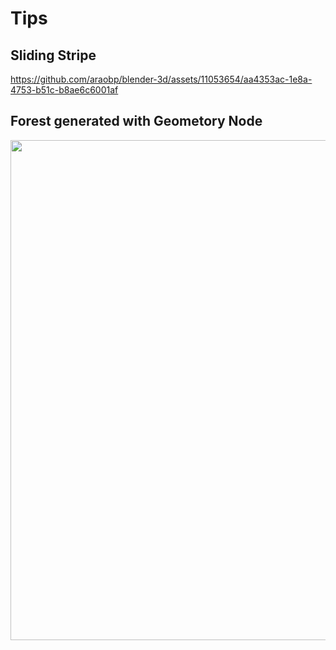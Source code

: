 # Tips

## Sliding Stripe

https://github.com/araobp/blender-3d/assets/11053654/aa4353ac-1e8a-4753-b51c-b8ae6c6001af

## Forest generated with Geometory Node

<img src="./forest.png" width=800>

